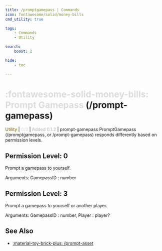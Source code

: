 ```yaml
---
title: /promptgamepass | Commands
icon: fontawesome/solid/money-bills
cmd_utility: true

tags:
    - Commands
    - Utility

search:
    boost: 2

hide:
    - toc

---
```

# <p style="color: rgb(220,220,220); display: inline;">:fontawesome-solid-money-bills: Prompt Gamepass</p> (/prompt-gamepass)
<div style="display:inline;">
<p style="color: #7F5F02; display: inline;">Utility</p> | <p style="color: rgb(220,220,220); display: inline;">0/3</p> | <p style="color: rgb(180,180,180); display: inline;"> Added 0.1.2</p> | prompt-gamepass
</div>
PromptGamepass (/promptgamepass, or /prompt-gamepass) responds differently based on permission levels.

## Permission Level: 0
Prompt a gamepass to yourself.

Arguments: GamepassID : number

## Permission Level: 3
Prompt a gamepass to yourself or another player.

Arguments: GamepassID : number, Player : player?

## See Also
* [:material-toy-brick-plus: /prompt-asset](./prompt-asset.md)